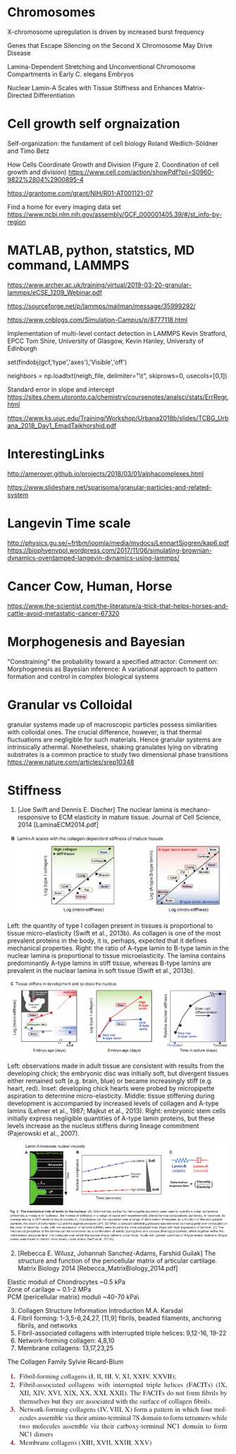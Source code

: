 



# Chromosomes 

X-chromosome upregulation is driven by increased burst frequency

Genes that Escape Silencing on the Second X Chromosome May Drive Disease

Lamina-Dependent Stretching and Unconventional Chromosome Compartments in Early C. elegans Embryos

Nuclear Lamin-A Scales with Tissue Stiffness and Enhances Matrix-Directed Differentiation


# Cell growth self orgnaization 

Self-organization: the fundament of cell biology Roland Wedlich-Söldner and Timo Betz

How Cells Coordinate Growth and Division (Figure 2. Coordination of cell growth and division)
https://www.cell.com/action/showPdf?pii=S0960-9822%2804%2900895-4

https://grantome.com/grant/NIH/R01-AT001121-07


Find a home for every imaging data set
https://www.ncbi.nlm.nih.gov/assembly/GCF_000001405.39/#/st_info-by-region



# MATLAB, python, statstics, MD command, LAMMPS

https://www.archer.ac.uk/training/virtual/2019-03-20-granular-lammps/eCSE_1209_Webinar.pdf

https://sourceforge.net/p/lammps/mailman/message/35999292/

https://www.cnblogs.com/Simulation-Campus/p/8777118.html

Implementation of multi-level contact detection in LAMMPS
Kevin Stratford, EPCC
Tom Shire, University of Glasgow,
Kevin Hanley, University of Edinburgh

set(findobj(gcf,'type','axes'),'Visible','off')

neighbors = np.loadtxt(neigh_file, delimiter="\t", skiprows=0, usecols=[0,1])

Standard error in slope and intercept 
https://sites.chem.utoronto.ca/chemistry/coursenotes/analsci/stats/ErrRegr.html

https://www.ks.uiuc.edu/Training/Workshop/Urbana2018b/slides/TCBG_Urbana_2018_Day1_EmadTajkhorshid.pdf


# InterestingLinks

http://ameroyer.github.io/projects/2018/03/01/alphacomplexes.html

https://www.slideshare.net/sparisoma/granular-particles-and-related-system


#  Langevin Time scale 
http://physics.gu.se/~frtbm/joomla/media/mydocs/LennartSjogren/kap6.pdf
https://biophyenvpol.wordpress.com/2017/11/06/simulating-brownian-dynamics-overdamped-langevin-dynamics-using-lammps/


# Cancer Cow, Human, Horse 

https://www.the-scientist.com/the-literature/a-trick-that-helps-horses-and-cattle-avoid-metastatic-cancer-67320

# Morphogenesis and Bayesian 
“Constraining” the probability toward a specified attractor: Comment on: Morphogenesis as Bayesian inference: A variational approach to pattern formation and control in complex biological systems

# Granular vs Colloidal 
granular systems made up of macroscopic particles possess similarities with colloidal ones. The crucial difference, however, is that thermal fluctuations are negligible for such materials. Hence granular systems are intrinsically athermal. Nonetheless, shaking granulates lying on vibrating substrates is a common practice to study two dimensional phase transitions
https://www.nature.com/articles/srep10348



# Stiffness 
1) [Joe Swift and Dennis E. Discher] The nuclear lamina is mechano-responsive to ECM elasticity in mature tissue. Journal of Cell Science, 2014 [LaminaECM2014.pdf]

![micro-stiffness](https://github.com/ankitbioinfo/interestingLinks/blob/master/micro-stiffness.png)

Left: the quantity of type I collagen present in tissues is proportional to tissue micro-elasticity (Swift et al., 2013b). As collagen is one of the most prevalent proteins in the body, it is, perhaps, expected that it defines mechanical properties. Right: the ratio of A-type lamin to B-type lamin in the nuclear lamina is proportional to tissue microelasticity. The lamina contains predominantly A-type lamins in stiff tissue, whereas B-type lamins are prevalent in the nuclear lamina in soft tissue (Swift et al., 2013b).

![Embryo stiffness](https://github.com/ankitbioinfo/interestingLinks/blob/master/stiffnessInEmbryo.png)

Left: observations made in adult tissue are consistent with results from the developing chick; the embryonic disc was initially soft, but divergent tissues either remained soft (e.g. brain, blue) or became increasingly stiff (e.g. heart, red). Inset: developing chick hearts were probed by micropipette aspiration to determine micro-elasticity. Middle: tissue stiffening during development is accompanied by increased levels of collagen and A-type lamins (Lehner et al., 1987; Majkut et al., 2013). Right: embryonic stem cells initially express negligible quantities of A-type lamin proteins, but these levels increase as the nucleus stiffens during lineage commitment (Pajerowski et al., 2007).

![Mechanical role of lamins](https://github.com/ankitbioinfo/interestingLinks/blob/master/mechanicalRoleOfLamins.png)


2) [Rebecca E. Wilusz, Johannah Sanchez-Adams, Farshid Guilak]  The structure and function of the pericellular matrix of articular cartilage. Matrix Biology 2014 [Rebecca_MatrixBiology_2014.pdf]

Elastic moduli of Chondrocytes ~0.5 kPa\
Zone of carilage ~ 0.1-2 MPa \
PCM (pericellular matrix) moduli ~40-70 kPa\ 


3)  Collagen Structure Information  Introduction M.A. Karsdal 
1) Fibril forming: 1-3,5-6,24,27,   [11,9]  fibrils, beaded filaments, anchoring fibrils, and networks
2) Fibril-associated collagens with interrupted triple helices:  9,12-16, 19-22
3) Network-forming collagen: 4,8,10
4) Membrane collagens: 13,17,23,25

The Collagen Family  Sylvie Ricard-Blum

![Collagen](https://github.com/ankitbioinfo/interestingLinks/blob/master/collagen.png)

